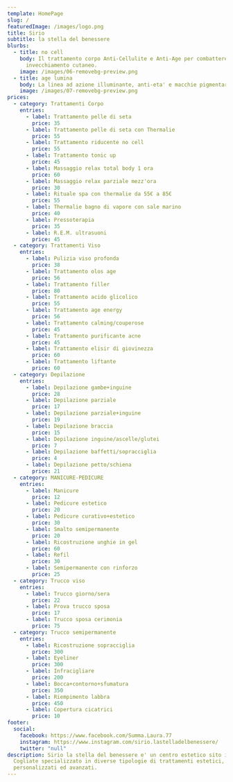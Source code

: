 ```yaml
---
template: HomePage
slug: /
featuredImage: /images/logo.png
title: Sirio
subtitle: la stella del benessere
blurbs:
  - title: no cell
    body: Il trattamento corpo Anti-Cellulite e Anti-Age per combattere cellulite ed
      invecchiamento cutaneo.
    image: /images/06-removebg-preview.png
  - title: age lumina
    body: La linea ad azione illuminante, anti-eta' e macchie pigmentarie.
    image: /images/07-removebg-preview.png
prices:
  - category: Trattamenti Corpo
    entries:
      - label: Trattamento pelle di seta
        price: 35
      - label: Trattamento pelle di seta con Thermalie
        price: 55
      - label: Trattamento riducente no cell
        price: 55
      - label: Trattamento tonic up
        price: 45
      - label: Massaggio relax total body 1 ora
        price: 60
      - label: Massaggio relax parziale mezz'ora
        price: 30
      - label: Rituale spa con thermalie da 55€ a 85€
        price: 55
      - label: Thermalie bagno di vapore con sale marino
        price: 40
      - label: Pressoterapia
        price: 35
      - label: R.E.M. ultrasuoni
        price: 45
  - category: Trattamenti Viso
    entries:
      - label: Pulizia viso profonda
        price: 38
      - label: Trattamento olos age
        price: 56
      - label: Trattamento filler
        price: 80
      - label: Trattamento acido glicolico
        price: 55
      - label: Trattamento age energy
        price: 56
      - label: Trattamento calming/couperose
        price: 45
      - label: Trattamento purificante acne
        price: 45
      - label: Trattamento elisir di giovinezza
        price: 60
      - label: Trattamento liftante
        price: 60
  - category: Depilazione
    entries:
      - label: Depilazione gambe+inguine
        price: 28
      - label: Depilazione parziale
        price: 17
      - label: Depilazione parziale+inguine
        price: 19
      - label: Depilazione braccia
        price: 15
      - label: Depilazione inguine/ascelle/glutei
        price: 7
      - label: Depilazione baffetti/sopracciglia
        price: 4
      - label: Depilazione petto/schiena
        price: 21
  - category: MANICURE-PEDICURE
    entries:
      - label: Manicure
        price: 12
      - label: Pedicure estetico
        price: 20
      - label: Pedicure curativo+estetico
        price: 30
      - label: Smalto semipermanente
        price: 20
      - label: Ricostruzione unghie in gel
        price: 60
      - label: Refil
        price: 30
      - label: Semipermanente con rinforzo
        price: 25
  - category: Trucco viso
    entries:
      - label: Trucco giorno/sera
        price: 22
      - label: Prova trucco sposa
        price: 17
      - label: Trucco sposa cerimonia
        price: 75
  - category: Trucco semipermanente
    entries:
      - label: Ricostruzione sopracciglia
        price: 300
      - label: Eyeliner
        price: 300
      - label: Infracigliare
        price: 200
      - label: Bocca+contorno+sfumatura
        price: 350
      - label: Riempimento labbra
        price: 450
      - label: Copertura cicatrici
        price: 10
footer:
  social:
    facebook: https://www.facebook.com/Summa.Laura.77
    instagram: https://www.instagram.com/sirio.lastelladelbenessere/
    twitter: "null"
description: Sirio la stella del benessere e' un centro estetico sito in
  Cogliate specializzato in diverse tipologie di trattamenti estetici,
  personalizzati ed avanzati.
---
```

